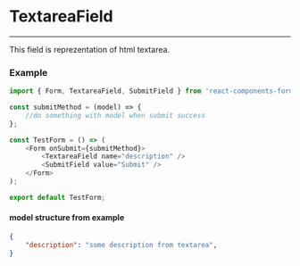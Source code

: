 # TextareaField

---

This field is reprezentation of html textarea.

### Example

```js
import { Form, TextareaField, SubmitField } from 'react-components-form';

const submitMethod = (model) => {
    //do something with model when submit success
};

const TestForm = () => (
    <Form onSubmit={submitMethod}>
        <TextareaField name="description" />
        <SubmitField value="Submit" />
    </Form>
);

export default TestForm;
```

#### model structure from example

```json
{
    "description": "some description from textarea",
}
```





